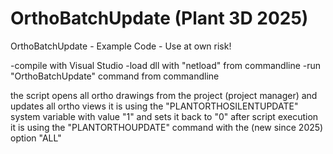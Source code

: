 # OrthoBatchUpdate (Plant 3D 2025)
OrthoBatchUpdate - Example Code - Use at own risk!

-compile with Visual Studio
-load dll with "netload" from commandline
-run "OrthoBatchUpdate" command from commandline

the script opens all ortho drawings from the project (project manager) and updates all ortho views
it is using the "PLANTORTHOSILENTUPDATE" system variable with value "1" and sets it back to "0" after script execution
it is using the "PLANTORTHOUPDATE" command with the (new since 2025) option "ALL"
